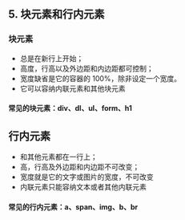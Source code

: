 ## 5. 块元素和行内元素

### 块元素

- 总是在新行上开始；
- 高度，行高以及外边距和内边距都可控制；
- 宽度缺省是它的容器的 100%，除非设定一个宽度。
- 它可以容纳内联元素和其他块元素

#### 常见的块元素：div、dl、ul、form、h1

## 行内元素

- 和其他元素都在一行上；
- 高，行高及外边距和内边距不可改变；
- 宽度就是它的文字或图片的宽度，不可改变
- 内联元素只能容纳文本或者其他内联元素

#### 常见的行内元素：a、span、img、b、br
